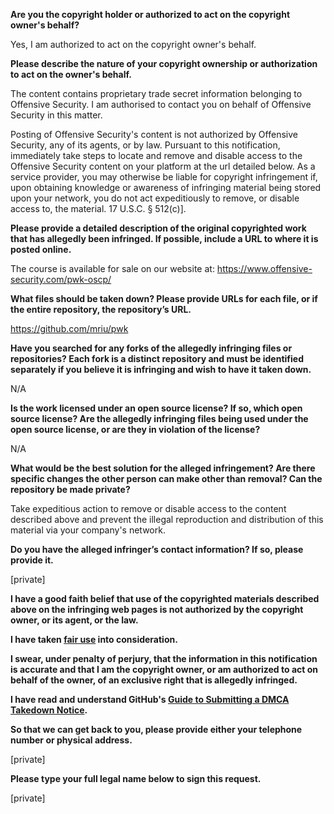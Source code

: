 **Are you the copyright holder or authorized to act on the copyright owner's behalf?**  
  
Yes, I am authorized to act on the copyright owner's behalf.  
  
**Please describe the nature of your copyright ownership or authorization to act on the owner's behalf.**  
  
The content contains proprietary trade secret information belonging to Offensive Security. I am authorised to contact you on behalf of Offensive Security in this matter.  
  
Posting of Offensive Security's content is not authorized by Offensive Security, any of its agents, or by law. Pursuant to this notification, immediately take steps to locate and remove and disable access to the Offensive Security content on your platform at the url detailed below. As a service provider, you may otherwise be liable for copyright infringement if, upon obtaining knowledge or awareness of infringing material being stored upon your network, you do not act expeditiously to remove, or disable access to, the material. 17 U.S.C. § 512(c)].  
  
**Please provide a detailed description of the original copyrighted work that has allegedly been infringed. If possible, include a URL to where it is posted online.**  
  
The course is available for sale on our website at: https://www.offensive-security.com/pwk-oscp/  
  
**What files should be taken down? Please provide URLs for each file, or if the entire repository, the repository’s URL.**  
  
https://github.com/mriu/pwk  
  
**Have you searched for any forks of the allegedly infringing files or repositories? Each fork is a distinct repository and must be identified separately if you believe it is infringing and wish to have it taken down.**  
  
N/A  
  
**Is the work licensed under an open source license? If so, which open source license? Are the allegedly infringing files being used under the open source license, or are they in violation of the license?**  
  
N/A  
  
**What would be the best solution for the alleged infringement? Are there specific changes the other person can make other than removal? Can the repository be made private?**  
  
Take expeditious action to remove or disable access to the content described above and prevent the illegal reproduction and distribution of this material via your company's network.  
  
**Do you have the alleged infringer’s contact information? If so, please provide it.**  
  
[private]  
  
**I have a good faith belief that use of the copyrighted materials described above on the infringing web pages is not authorized by the copyright owner, or its agent, or the law.**  
  
**I have taken <a href="https://www.lumendatabase.org/topics/22">fair use</a> into consideration.**  
  
**I swear, under penalty of perjury, that the information in this notification is accurate and that I am the copyright owner, or am authorized to act on behalf of the owner, of an exclusive right that is allegedly infringed.**  
  
**I have read and understand GitHub's <a href="https://docs.github.com/articles/guide-to-submitting-a-dmca-takedown-notice/">Guide to Submitting a DMCA Takedown Notice</a>.**  
  
**So that we can get back to you, please provide either your telephone number or physical address.**  
  
[private]  
  
**Please type your full legal name below to sign this request.**  
  
[private]
